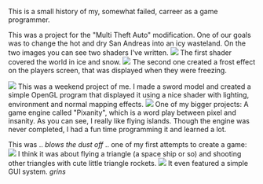 <!-- 
.. title: References (aka the bragging section)
.. slug: references
.. date: 05/25/2014 02:28:07 PM UTC+02:00
.. tags: 
.. link: 
.. description: 
.. type: text
-->

This is a small history of my, somewhat failed, carreer as a game programmer.

This was a project for the "Multi Theft Auto" modification.
One of our goals was to change the hot and dry San Andreas into an icy
wasteland.  On the two images you can see two shaders I've written.
<img src="/pages/references/mta-world-shader.png"/>
The first shader covered the world in ice and snow.
<img src="/pages/references/mta-screen-shader.png"/>
The second one created a frost effect on the players screen, that was
displayed when they were freezing.

<img src="/pages/references/sword.png"/>
This was a weekend project of me.  I made a sword model and created a simple
OpenGL program that displayed it using a nice shader with lighting,
environment and normal mapping effects.

<img src="/pages/references/pixanity.png"/>
One of my bigger projects: A game engine called "Pixanity", which is a word
play between pixel and insanity. As you can see, I really like flying islands.
Though the engine was never completed, I had a fun time programming it and
learned a lot.

This was .. *blows the dust off* .. one of my first attempts to create a game:
<img src="/pages/references/old1.jpg"/>
I think it was about flying a triangle (a space ship or so) and shooting
other triangles with cute little triangle rockets.
<img src="/pages/references/old2.png"/>
It even featured a simple GUI system. *grins*
